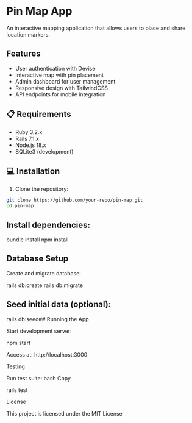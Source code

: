 # Pin Map App
An interactive mapping application that allows users to place and share location markers.

## Features
- User authentication with Devise
- Interactive map with pin placement
- Admin dashboard for user management
- Responsive design with TailwindCSS
- API endpoints for mobile integration

## 📋 Requirements
- Ruby 3.2.x
- Rails 7.1.x
- Node.js 18.x
- SQLite3 (development)


## 💻 Installation
1. Clone the repository:
```bash
git clone https://github.com/your-repo/pin-map.git
cd pin-map
```
## Install dependencies:


bundle install
npm install



## Database Setup

Create and migrate database:

rails db:create
rails db:migrate

## Seed initial data (optional):
rails db:seed## Running the App

Start development server:


npm start

Access at: http://localhost:3000

Testing

Run test suite:
bash
Copy

rails test   


License

This project is licensed under the MIT License 

